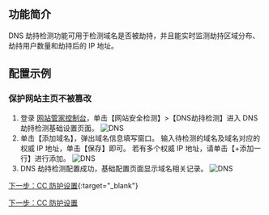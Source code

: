## 功能简介 
DNS 劫持检测功能可用于检测域名是否被劫持，并且能实时监测劫持区域分布、劫持用户数量和劫持后的 IP 地址。

## 配置示例
### 保护网站主页不被篡改
1. 登录 [网站管家控制台](https://console.cloud.tencent.com/guanjia
)，单击【网站安全检测】>【DNS劫持检测】进入 DNS 劫持检测基础设置页面。
![DNS](https://mc.qcloudimg.com/static/img/bfdea24d12433439b3de57cb88b44728/dns_01.png)
2. 单击【添加域名】，弹出域名信息填写窗口。 
输入待检测的域名及域名对应的权威 IP 地址，单击【保存】即可。
若有多个权威 IP 地址，请单击【+添加一行】进行添加。
![DNS](https://mc.qcloudimg.com/static/img/be0f66895e0216ad7ea9b7fcd92f5659/dns_02.png)
3. DNS 劫持检测配置成功，基础配置页面显示域名相关记录。
![DNS](https://mc.qcloudimg.com/static/img/2f808769ab3909dc929eda47a1044115/dns_03.png)

[下一步：CC 防护设置](https://cloud.tencent.com/document/product/627/11709){:target="_blank"} 

<a href="https://cloud.tencent.com/document/product/627/11709" target="_self">下一步：CC 防护设置</a>
